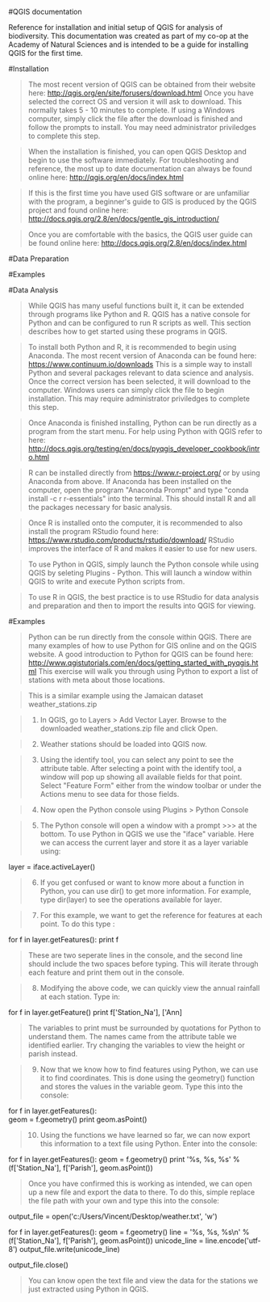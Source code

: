 #QGIS documentation

Reference for installation and initial setup of QGIS for analysis of biodiversity. This documentation was created as part of my co-op at the Academy of Natural Sciences and is intended to be a guide for installing QGIS for the first time.

#Installation 

> The most recent version of QGIS can be obtained from their website here: http://qgis.org/en/site/forusers/download.html Once you have selected the correct OS and version it will ask to download. This normally takes 5 - 10 minutes to complete. If using a Windows computer, simply click the file after the download is finished and follow the prompts to install. You may need administrator priviledges to complete this step.

> When the installation is finished, you can open QGIS Desktop and begin to use the software immediately. For troubleshooting and reference, the most up to date documentation can always be found online here: http://qgis.org/en/docs/index.html 

> If this is the first time you have used GIS software or are unfamiliar with the program, a beginner's guide to GIS is produced by the QGIS project and found online here: http://docs.qgis.org/2.8/en/docs/gentle_gis_introduction/

> Once you are comfortable with the basics, the QGIS user guide can be found online here: http://docs.qgis.org/2.8/en/docs/index.html

#Data Preparation

> 

#Examples

>

#Data Analysis

> While QGIS has many useful functions built it, it can be extended through programs like Python and R. QGIS has a native console for Python and can be configured to run R scripts as well. This section describes how to get started using these programs in QGIS.

> To install both Python and R, it is recommended to begin using Anaconda. The most recent version of Anaconda can be found here: https://www.continuum.io/downloads This is a simple way to install Python and several packages relevant to data science and analysis. Once the correct version has been selected, it will download to the computer. Windows users can simply click the file to begin installation. This may require administrator priviledges to complete this step. 

> Once Anaconda is finished installing, Python can be run directly as a program from the start menu. For help using Python with QGIS refer to here: http://docs.qgis.org/testing/en/docs/pyqgis_developer_cookbook/intro.html

> R can be installed directly from https://www.r-project.org/ or by using Anaconda from above. If Anaconda has been installed on the computer, open the program "Anaconda Prompt" and type "conda install -c r r-essentials" into the terminal. This should install R and all the packages necessary for basic analysis.

> Once R is installed onto the computer, it is recommended to also install the program RStudio found here: https://www.rstudio.com/products/rstudio/download/ RStudio improves the interface of R and makes it easier to use for new users.

> To use Python in QGIS, simply launch the Python console while using QGIS by seleting Plugins - Python. This will launch a window within QGIS to write and execute Python scripts from.

> To use R in QGIS, the best practice is to use RStudio for data analysis and preparation and then to import the results into QGIS for viewing. 

#Examples

> Python can be run directly from the console within QGIS. There are many examples of how to use Python for GIS online and on the QGIS website. A good introduction to Python for QGIS can be found here: 
http://www.qgistutorials.com/en/docs/getting_started_with_pyqgis.html This exercise will walk you through using Python to export a list of stations with meta about those locations.

> This is a similar example using the Jamaican dataset weather_stations.zip

> 1. In QGIS, go to Layers > Add Vector Layer. Browse to the downloaded weather_stations.zip file and click Open.

> 2. Weather stations should be loaded into QGIS now.

> 3. Using the identify tool, you can select any point to see the attribute table. After selecting a point with the identify tool, a window will pop up showing all available fields for that point. Select "Feature Form" either from the window toolbar or under the Actions menu to see data for those fields.

> 4. Now open the Python console using Plugins > Python Console

> 5. The Python console will open a window with a prompt >>> at the bottom. To use Python in QGIS we use the "iface" variable. Here we can access the current layer and store it as a layer variable using: 

layer = iface.activeLayer()

> 6. If you get confused or want to know more about a function in Python, you can use dir() to get more information. For example, type dir(layer) to see the operations available for layer.

> 7. For this example, we want to get the reference for features at each point. To do this type :

for f in layer.getFeatures():
  print f
  
> These are two seperate lines in the console, and the second line should include the two spaces before typing. This will iterate through each feature and print them out in the console.

> 8. Modifying the above code, we can quickly view the annual rainfall at each station. Type in:

for f in layer.getFeature()
  print f['Station_Na'], ['Ann]
  
> The variables to print must be surrounded by quotations for Python to understand them. The names came from the attribute table we identified earlier. Try changing the variables to view the height or parish instead.

> 9. Now that we know how to find features using Python, we can use it to find coordinates. This is done using the geometry() function and stores the values in the variable geom. Type this into the console:

for f in layer.getFeatures():  
  geom = f.geometry()
  print geom.asPoint()
  
> 10. Using the functions we have learned so far, we can now export this information to a text file using Python. Enter into the console: 
 
for f in layer.getFeatures():
  geom = f.geometry()
  print '%s, %s, %s' % (f['Station_Na'], f['Parish'], geom.asPoint())
  
> Once you have confirmed this is working as intended, we can open up a new file and export the data to there. To do this, simple replace the file path with your own and type this into the console:

output_file = open('c:/Users/Vincent/Desktop/weather.txt', 'w')

for f in layer.getFeatures():
  geom = f.geometry()
  line = '%s, %s, %s\n' % (f['Station_Na'], f['Parish'], geom.asPoint())
  unicode_line = line.encode('utf-8')
  output_file.write(unicode_line)

output_file.close()

> You can know open the text file and view the data for the stations we just extracted using Python in QGIS.